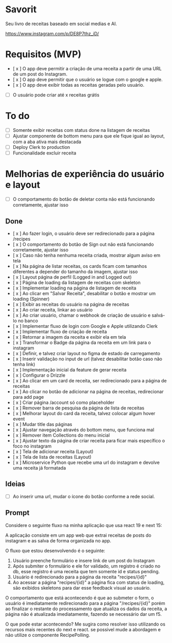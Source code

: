 # Savorit

Seu livro de receitas baseado em social medias e AI.

https://www.instagram.com/p/DE8P7thz_iD/

# Requisitos (MVP)

- [ x ] O app deve permitir a criação de uma receita a partir de uma URL de um post do Instagram.
- [ x ] O app deve permitir que o usuário se logue com o google e apple.
- [ x ] O app deve exibir todas as receitas geradas pelo usuário.
- [ ] O usuário pode criar até x receitas grátis

# To do

- [ ] Somente exibir receitas com status done na listagem de receitas
- [ ] Ajustar componente de bottom menu para que ele fique igual ao layout, com a aba ativa mais destacada
- [ ] Deploy Clerk to production
- [ ] Funcionalidade excluir receita

# Melhorias de experiência do usuário e layout

- [ ] O comportamento do botão de deletar conta não está funcionando corretamente, ajustar isso

## Done

- [ x ] Ao fazer login, o usuário deve ser redirecionado para a página /recipes
- [ x ] O comportamento do botão de Sign out não está funcionando corretamente, ajustar isso
- [ x ] Caso não tenha nenhuma receita criada, mostrar algum aviso em tela
- [ x ] Na página de listar receitas, os cards ficam com tamanhos diferentes a depender do tamanho da imagem, ajustar isso
- [ x ] Layout página de perfil (Logged in and Logged out)
- [ x ] Página de loading da listagem de receitas com skeleton
- [ x ] Implementar loading na página de listagem de receita
- [ x ] Ao clicar em "Salvar Receita", desabilitar o botão e mostrar um loading (Spinner)
- [ x ] Exibir as receitas do usuário na página de receitas
- [ x ] Ao criar receita, linkar ao usuário
- [ x ] Ao criar usuário, chamar o webhook de criação de usuário e salvá-lo no banco
- [ x ] Implementar fluxo de login com Google e Apple utilizando Clerk
- [ x ] Implementar fluxo de criação de receita
- [ x ] Retornar a imagem da receita e exibir ela em tela
- [ x ] Transformar o Badge da página da receita em um link para o instagram
- [ x ] Definir, e talvez criar layout no figma de estado de carregamento
- [ x ] Inserir validação no input de url (talvez desabilitar botão caso não tenha link)
- [ x ] Implementação inicial da feature de gerar receita
- [ x ] Configurar o Drizzle
- [ x ] Ao clicar em um card de receita, ser redirecionado para a página de receitas
- [ x ] Ao clicar no botão de adicionar na página de receitas, redirecionar para add page
- [ x ] Criar página /account só como placeholder
- [ x ] Remover barra de pesquisa da página de lista de receitas
- [ x ] Melhorar layout do card da receita, talvez colocar algum hover event
- [ x ] Mudar title das páginas
- [ x ] Ajustar navegação através do bottom menu, que funciona mal
- [ x ] Remover item Collections do menu inicial
- [ x ] Ajustar texto da página de criar receita para ficar mais específico o foco no instagram
- [ x ] Tela de adicionar receita (Layout)
- [ x ] Tela de lista de receitas (Layout)
- [ x ] Microservice Python que recebe uma url do instagram e devolve uma receita já formatada

## Ideias

- [ ] Ao inserir uma url, mudar o ícone do botão conforme a rede social.

## Prompt

Considere o seguinte fluxo na minha aplicação que usa react 19 e next 15:

A aplicação consiste em um app web que extrai receitas de posts do instagram e as salva de forma organizada no app.

O fluxo que estou desenvolvendo é o seguinte:

1. Usuário preenche formulário e insere link de um post do Instagram
2. Após submiter o formulário e ele for validado, um registro é criado no db, esse registro é uma receita que tem somente id e status pending.
3. Usuário é redirecionado para a página da receita "recipes/{id}"
4. Ao acessar a página "recipes/{id}" a página fica com status de loading, são exibidos skeletons para dar esse feedback visual ao usuário.

O comportamento que está acontecendo é que ao submeter o form, o usuário é imediatamente redirecionado para a página "/recipes/{id}" porém ao finalizar o restante do processamento que atualiza os dados da receita, a página não é atualizada imediatamente, fazendo se necessário dar um f5.

O que pode estar acontecendo? Me sugira como resolver isso utilizando os recursos mais recentes do next e react. se possivel mude a abordagem e não utilize o componente RecipePolling.
